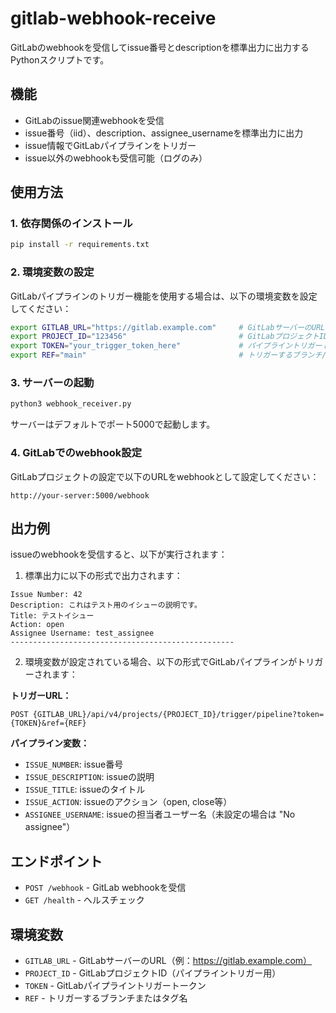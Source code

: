 # gitlab-webhook-receive

GitLabのwebhookを受信してissue番号とdescriptionを標準出力に出力するPythonスクリプトです。

## 機能

- GitLabのissue関連webhookを受信
- issue番号（iid）、description、assignee_usernameを標準出力に出力
- issue情報でGitLabパイプラインをトリガー
- issue以外のwebhookも受信可能（ログのみ）

## 使用方法

### 1. 依存関係のインストール

```bash
pip install -r requirements.txt
```

### 2. 環境変数の設定

GitLabパイプラインのトリガー機能を使用する場合は、以下の環境変数を設定してください：

```bash
export GITLAB_URL="https://gitlab.example.com"     # GitLabサーバーのURL
export PROJECT_ID="123456"                         # GitLabプロジェクトID
export TOKEN="your_trigger_token_here"             # パイプライントリガートークン
export REF="main"                                  # トリガーするブランチ/タグ
```

### 3. サーバーの起動

```bash
python3 webhook_receiver.py
```

サーバーはデフォルトでポート5000で起動します。

### 4. GitLabでのwebhook設定

GitLabプロジェクトの設定で以下のURLをwebhookとして設定してください：

```
http://your-server:5000/webhook
```

## 出力例

issueのwebhookを受信すると、以下が実行されます：

1. 標準出力に以下の形式で出力されます：

```
Issue Number: 42
Description: これはテスト用のイシューの説明です。
Title: テストイシュー
Action: open
Assignee Username: test_assignee
--------------------------------------------------
```

2. 環境変数が設定されている場合、以下の形式でGitLabパイプラインがトリガーされます：

**トリガーURL：**
```
POST {GITLAB_URL}/api/v4/projects/{PROJECT_ID}/trigger/pipeline?token={TOKEN}&ref={REF}
```

**パイプライン変数：**
- `ISSUE_NUMBER`: issue番号
- `ISSUE_DESCRIPTION`: issueの説明
- `ISSUE_TITLE`: issueのタイトル  
- `ISSUE_ACTION`: issueのアクション（open, close等）
- `ASSIGNEE_USERNAME`: issueの担当者ユーザー名（未設定の場合は "No assignee"）

## エンドポイント

- `POST /webhook` - GitLab webhookを受信
- `GET /health` - ヘルスチェック

## 環境変数

- `GITLAB_URL` - GitLabサーバーのURL（例：https://gitlab.example.com）
- `PROJECT_ID` - GitLabプロジェクトID（パイプライントリガー用）
- `TOKEN` - GitLabパイプライントリガートークン
- `REF` - トリガーするブランチまたはタグ名

